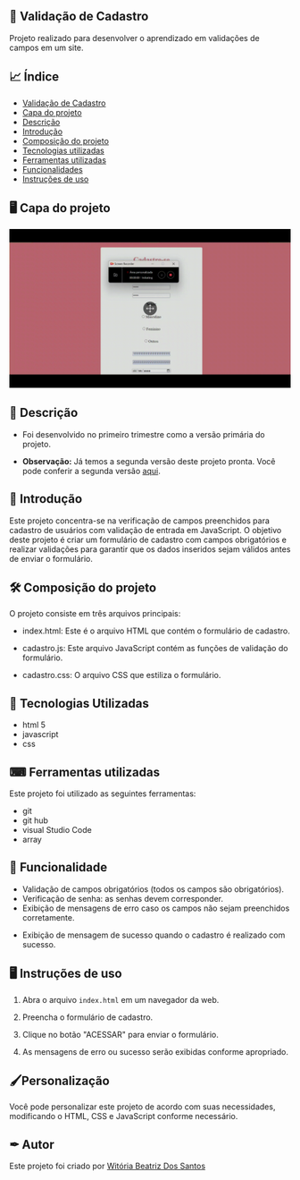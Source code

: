 
## 📃 Validação de Cadastro

Projeto realizado para desenvolver o aprendizado em validações de campos em um site.

## 📈 Índice 
* [Validação de Cadastro](https://github.com/Witoriabeatriz/Cadastro-versao-primaria/tree/main#-valida%C3%A7%C3%A3o-de-cadastro)  
* [Capa do projeto](https://github.com/Witoriabeatriz/Cadastro-versao-primaria/tree/main#%EF%B8%8F-capa-do-projeto)  
* [Descrição](https://github.com/Witoriabeatriz/Cadastro-versao-primaria/tree/main#-descri%C3%A7%C3%A3o)  
* [Introdução](https://github.com/Witoriabeatriz/Cadastro-versao-primaria/tree/main#-introdu%C3%A7%C3%A3o)  
* [Composição do projeto](https://github.com/Witoriabeatriz/Cadastro-versao-primaria/tree/main#%EF%B8%8F-composi%C3%A7%C3%A3o-do-projeto)  
* [Tecnologias utilizadas](https://github.com/Witoriabeatriz/Cadastro-versao-primaria/tree/main#-tecnologias-utilizadas)  
* [Ferramentas utilizadas](https://github.com/Witoriabeatriz/Cadastro-versao-primaria/tree/main#-ferramentas-utilizadas)  
* [Funcionalidades](https://github.com/Witoriabeatriz/Cadastro-versao-primaria/tree/main#-funcionalidade)
* [Instruções de uso](https://github.com/Witoriabeatriz/Cadastro-versao-primaria/tree/main#%EF%B8%8F-como-usar)

## 🖥️ Capa do projeto

<img src="imgs/cadastro1.gif">

## 📌 Descrição

* Foi desenvolvido no primeiro trimestre como a versão primária do projeto.

* **Observação:** Já temos a segunda versão deste projeto pronta. Você pode conferir a segunda versão [aqui](https://witoriabeatriz.github.io/Cadastro-versao-final/).


## 📝 Introdução

Este projeto concentra-se na verificação de campos preenchidos para cadastro de usuários com validação de entrada em JavaScript. O objetivo deste projeto é criar um formulário de cadastro com campos obrigatórios e realizar validações para garantir que os dados inseridos sejam válidos antes de enviar o formulário.

## 🛠️ Composição do projeto 

O projeto consiste em três arquivos principais:

* index.html: Este é o arquivo HTML que contém o formulário de cadastro.

* cadastro.js: Este arquivo JavaScript contém as funções de validação do formulário.

* cadastro.css: O arquivo CSS que estiliza o formulário.


## 🤖 Tecnologias Utilizadas
* html 5
* javascript
* css

## ⌨ Ferramentas utilizadas

Este projeto foi utilizado as seguintes ferramentas:
* git
* git hub
* visual Studio Code
* array

## 👾 Funcionalidade

* Validação de campos obrigatórios (todos os campos são obrigatórios).
* Verificação de senha: as senhas devem corresponder.
* Exibição de mensagens de erro caso os campos não sejam preenchidos corretamente.
- Exibição de mensagem de sucesso quando o cadastro é realizado com sucesso.

## 🖥️ Instruções de uso
1. Abra o arquivo `index.html` em um navegador da web.

2. Preencha o formulário de cadastro.

3. Clique no botão "ACESSAR" para enviar o formulário.

4. As mensagens de erro ou sucesso serão exibidas conforme apropriado.

## 🖌️Personalização
Você pode personalizar este projeto de acordo com suas necessidades, modificando o HTML, CSS e JavaScript conforme necessário.

## ✒ Autor
Este projeto foi criado por [Witória Beatriz Dos Santos](https://github.com/Witoriabeatriz)

 


